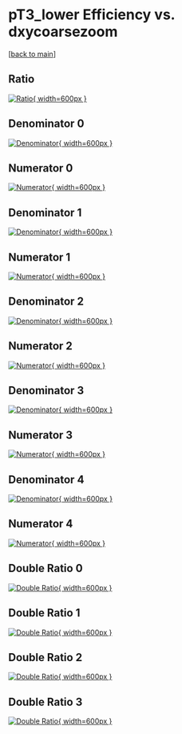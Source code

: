 # pT3_lower Efficiency vs. dxycoarsezoom

[[back to main](./)]



## Ratio

[![Ratio](../mtv/var/pT3_lower_vtr_0_-1_eff_dxycoarsezoom.png){ width=600px }](../mtv/var/pT3_lower_vtr_0_-1_eff_dxycoarsezoom.pdf)

## Denominator 0

[![Denominator](../mtv/den/pT3_lower_vtr_0_-1_eff_dxycoarsezoom_den0.png){ width=600px }](../mtv/den/pT3_lower_vtr_0_-1_eff_dxycoarsezoom_den0.pdf)

## Numerator 0

[![Numerator](../mtv/num/pT3_lower_vtr_0_-1_eff_dxycoarsezoom_num0.png){ width=600px }](../mtv/num/pT3_lower_vtr_0_-1_eff_dxycoarsezoom_num0.pdf)

## Denominator 1

[![Denominator](../mtv/den/pT3_lower_vtr_0_-1_eff_dxycoarsezoom_den1.png){ width=600px }](../mtv/den/pT3_lower_vtr_0_-1_eff_dxycoarsezoom_den1.pdf)

## Numerator 1

[![Numerator](../mtv/num/pT3_lower_vtr_0_-1_eff_dxycoarsezoom_num1.png){ width=600px }](../mtv/num/pT3_lower_vtr_0_-1_eff_dxycoarsezoom_num1.pdf)

## Denominator 2

[![Denominator](../mtv/den/pT3_lower_vtr_0_-1_eff_dxycoarsezoom_den2.png){ width=600px }](../mtv/den/pT3_lower_vtr_0_-1_eff_dxycoarsezoom_den2.pdf)

## Numerator 2

[![Numerator](../mtv/num/pT3_lower_vtr_0_-1_eff_dxycoarsezoom_num2.png){ width=600px }](../mtv/num/pT3_lower_vtr_0_-1_eff_dxycoarsezoom_num2.pdf)

## Denominator 3

[![Denominator](../mtv/den/pT3_lower_vtr_0_-1_eff_dxycoarsezoom_den3.png){ width=600px }](../mtv/den/pT3_lower_vtr_0_-1_eff_dxycoarsezoom_den3.pdf)

## Numerator 3

[![Numerator](../mtv/num/pT3_lower_vtr_0_-1_eff_dxycoarsezoom_num3.png){ width=600px }](../mtv/num/pT3_lower_vtr_0_-1_eff_dxycoarsezoom_num3.pdf)

## Denominator 4

[![Denominator](../mtv/den/pT3_lower_vtr_0_-1_eff_dxycoarsezoom_den4.png){ width=600px }](../mtv/den/pT3_lower_vtr_0_-1_eff_dxycoarsezoom_den4.pdf)

## Numerator 4

[![Numerator](../mtv/num/pT3_lower_vtr_0_-1_eff_dxycoarsezoom_num4.png){ width=600px }](../mtv/num/pT3_lower_vtr_0_-1_eff_dxycoarsezoom_num4.pdf)

## Double Ratio 0

[![Double Ratio](../mtv/ratio/pT3_lower_vtr_0_-1_eff_dxycoarsezoom_ratio0.png){ width=600px }](../mtv/ratio/pT3_lower_vtr_0_-1_eff_dxycoarsezoom_ratio0.pdf)

## Double Ratio 1

[![Double Ratio](../mtv/ratio/pT3_lower_vtr_0_-1_eff_dxycoarsezoom_ratio1.png){ width=600px }](../mtv/ratio/pT3_lower_vtr_0_-1_eff_dxycoarsezoom_ratio1.pdf)

## Double Ratio 2

[![Double Ratio](../mtv/ratio/pT3_lower_vtr_0_-1_eff_dxycoarsezoom_ratio2.png){ width=600px }](../mtv/ratio/pT3_lower_vtr_0_-1_eff_dxycoarsezoom_ratio2.pdf)

## Double Ratio 3

[![Double Ratio](../mtv/ratio/pT3_lower_vtr_0_-1_eff_dxycoarsezoom_ratio3.png){ width=600px }](../mtv/ratio/pT3_lower_vtr_0_-1_eff_dxycoarsezoom_ratio3.pdf)

